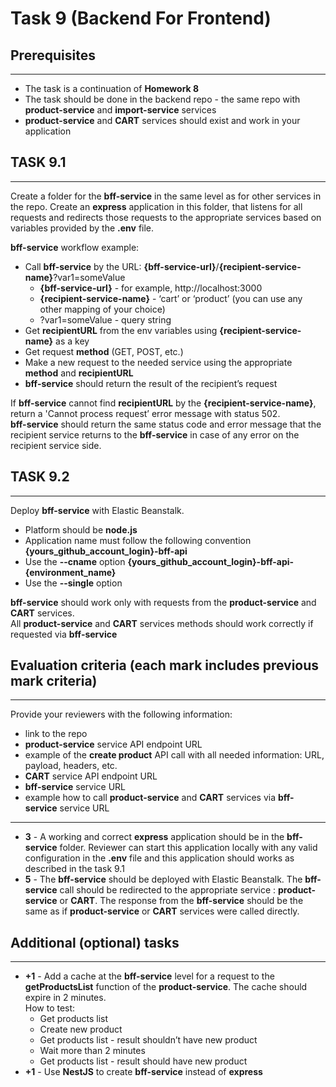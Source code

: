 # Task 9 (Backend For Frontend)

## Prerequisites
---

- The task is a continuation of **Homework 8**
- The task should be done in the backend repo - the same repo with **product-service** and **import-service** services
- **product-service** and **CART** services should exist and work in your application

## TASK 9.1
---
 
Create a folder for the **bff-service** in the same level as for other services in the repo. Create an **express** application in this folder, that listens for all requests and redirects those requests to the appropriate services based on variables provided by the **.env** file.

**bff-service** workflow example:
* Call **bff-service** by the URL: **{bff-service-url}**/**{recipient-service-name}**?var1=someValue
  * **{bff-service-url}** - for example, http://localhost:3000
  * **{recipient-service-name}** - ‘cart’ or ‘product’ (you can use any other mapping of your choice)
  * ?var1=someValue - query string
* Get **recipientURL** from the env variables using **{recipient-service-name}** as a key
* Get request **method** (GET, POST, etc.)
* Make a new request to the needed service using the appropriate **method** and **recipientURL**
* **bff-service** should return the result of the recipient’s request

If **bff-service** cannot find **recipientURL** by the **{recipient-service-name}**, return a 'Cannot process request’ error message with status 502.  
**bff-service** should return the same status code and error message that the recipient service returns to the **bff-service** in case of any error on the recipient service side.  

## TASK 9.2
---

Deploy **bff-service** with Elastic Beanstalk. 
* Platform should be **node.js**
* Application name must follow the following convention **{yours_github_account_login}-bff-api**
* Use the **--cname** option **{yours_github_account_login}-bff-api-{environment_name}**
* Use the **--single** option

**bff-service** should work only with requests from the **product-service** and **CART** services.  
All **product-service** and **CART** services methods should work correctly if requested via **bff-service**

## Evaluation criteria (each mark includes previous mark criteria)
---

Provide your reviewers with the following information:
- link to the repo
- **product-service** service API endpoint URL
- example of the **create product** API call with all needed information: URL, payload, headers, etc.
- **CART** service API endpoint URL
- **bff-service** service URL
- example how to call **product-service** and **CART** services via **bff-service** service URL   
---
* **3** - A working and correct **express** application should be in the **bff-service** folder. Reviewer can start this application locally with any valid configuration in the **.env** file and this application should works as described in the task 9.1
* **5** - The **bff-service** should be deployed with Elastic Beanstalk. The **bff-service** call should be redirected to the appropriate service : **product-service** or **CART**. The response from the **bff-service** should be the same as if **product-service** or **CART** services were called directly.
 
## Additional (optional) tasks
---
* **+1** - Add a cache at the **bff-service** level for a request to the **getProductsList** function of the **product-service**. The cache should expire in 2 minutes.  
How to test:
  * Get products list
  * Create new product
  * Get products list - result shouldn’t have new product
  * Wait more than 2 minutes
  * Get products list - result should have new product
* **+1** - Use **NestJS** to create **bff-service** instead of **express**
